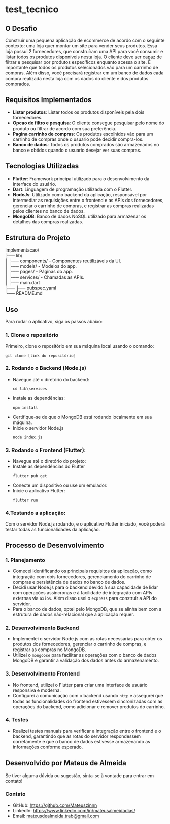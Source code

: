 # test_tecnico

## O Desafio

Construir uma pequena aplicação de ecommerce de acordo com o seguinte contexto: uma loja quer montar um site para vender seus produtos. Essa loja possui 2 fornecedores, que construíram uma API para você consumir e listar todos os produtos disponíveis nesta loja. O cliente deve ser capaz de filtrar e pesquisar por produtos específicos enquanto acessa o site. É importante que todos os produtos selecionados vão para um carrinho de compras. Além disso, você precisará registrar em um banco de dados cada compra realizada nesta loja com os dados do cliente e dos produtos comprados.

## Requisitos Implementados

* **Listar produtos**: Listar todos os produtos disponíveis pela dois fornecedores.
* **Opcao de filtro e pesquisa**: O cliente consegue pesquisar pelo nome do produto ou filtrar de acordo com sua preferência.
* **Pagina carrinho de compras**: Os produtos escolhidos vão para um carrinho de compras onde o usuario pode decidir compra-los.
* **Banco de dados**: Todos os produtos comprados são armazenados no banco e obtidos quando o usuario desejar ver suas compras.

## Tecnologias Utilizadas

* **Flutter**: Framework principal utilizado para o desenvolvimento da interface do usuário. <br>
* **Dart**: Linguagem de programação utilizada com o Flutter. <br>
* **NodeJs**: Utilizado como backend da aplicação, responsável por intermediar as requisições entre o frontend e as APIs dos fornecedores, gerenciar o carrinho de compras, e registrar as compras realizadas pelos clientes no banco de dados.
* **MongoDB**: Banco de dados NoSQL utilizado para armazenar os detalhes das compras realizadas.

## Estrutura do Projeto

implementacao/ <br>
├── lib/<br>
│   ├── components/  - Componentes reutilizáveis da UI. <br>
│   ├── models/  - Modelos do app. <br>
│   ├── pages/  - Páginas do app. <br>
│   ├── services/  - Chamadas as APIs. <br> 
│   ├── main.dart<br>
├──
├── pubspec.yaml<br>
└── README.md<br>

## Uso

Para rodar o aplicativo, siga os passos abaixo:

### 1. Clone o repositório

Primeiro, clone o repositório em sua máquina local usando o comando:

```
git clone [link do repositório]
```

### 2. Rodando o Backend (Node.js)

- Navegue até o diretório do backend:
  ```
  cd lib\services
  ```
- Instale as dependências:
  ```
  npm install
  ```
- Certifique-se de que o MongoDB está rodando localmente em sua máquina.
- Inicie o servidor Node.js
  ```
  node index.js
  ```
### 3. Rodando o Frontend (Flutter):

- Navegue até o diretório do projeto:
- Instale as dependências do Flutter
  ```
  flutter pub get
  ```
- Conecte um dispositivo ou use um emulador.
- Inicie o aplicativo Flutter:
  ```
  flutter run
  ```
  
### 4.Testando a aplicação:

Com o servidor Node.js rodando, e o aplicativo Flutter iniciado, você poderá testar todas as funcionalidades da aplicação.

## Processo de Desenvolvimento

### 1. **Planejamento**
   - Comecei identificando os principais requisitos da aplicação, como integração com dois fornecedores, gerenciamento do carrinho de compras e persistência de dados no banco de dados.
   - Decidi usar Node.js para o backend devido à sua capacidade de lidar com operações assíncronas e à facilidade de integração com APIs externas via `axios`. Além disso usei o `express` para construir a API do servidor.
   - Para o banco de dados, optei pelo MongoDB, que se alinha bem com a estrutura de dados não-relacional que a aplicação requer.

### 2. **Desenvolvimento Backend**
   - Implementei o servidor Node.js com as rotas necessárias para obter os produtos dos fornecedores, gerenciar o carrinho de compras, e registrar as compras no MongoDB.
   - Utilizei o `mongoose` para facilitar as operações com o banco de dados MongoDB e garantir a validação dos dados antes do armazenamento.

### 3. **Desenvolvimento Frontend**
   - No frontend, utilizei o Flutter para criar uma interface de usuário responsiva e moderna.
   - Configurei a comunicação com o backend usando `http` e assegurei que todas as funcionalidades do frontend estivessem sincronizadas com as operações do backend, como adicionar e remover produtos do carrinho.

### 4. **Testes**
   - Realizei testes manuais para verificar a integração entre o frontend e o backend, garantindo que as rotas do servidor respondessem corretamente e que o banco de dados estivesse armazenando as informações conforme esperado.

## Desenvolvido por Mateus de Almeida

Se tiver alguma dúvida ou sugestão, sinta-se à vontade para entrar em contato!

### Contato
- GitHub: https://github.com/Mateuszinnn
- LinkedIn: https://www.linkedin.com/in/mateusalmeidadias/
- Email: mateusdealmeida.trab@gmail.com
